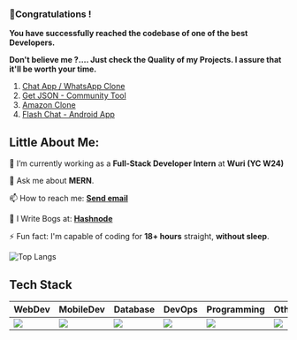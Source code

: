 ### 🎉Congratulations !

**You have successfully reached the codebase of one of the best Developers.**

**Don't believe me ?.... Just check the Quality of my Projects. I assure that it'll be worth your time.**

1. [Chat App / WhatsApp Clone](https://github.com/charan-mudiraj/Chat-App)
2. [Get JSON - Community Tool](https://github.com/charan-mudiraj/Get-JSON---Frontend)
3. [Amazon Clone](https://github.com/charan-mudiraj/Amazon-Clone)
4. [Flash Chat - Android App](https://github.com/charan-mudiraj/Flash-Chat)

## Little About Me:
<!---
🌱 I’m currently learning **NextJS**.
--->
<!---
🔭 I’m currently looking for **Internship Opportunities** on **Web Developement**.
--->
💼 I’m currently working as a **Full-Stack Developer Intern** at **Wuri (YC W24)**

💬 Ask me about **MERN**.

📫 How to reach me: **<a href="mailto:r.charan.m.gm@gmail.com">Send email</a>**

📝 I Write Bogs at: **<a href="https://hashnode.com/@CharanM">Hashnode</a>**

⚡ Fun fact: I'm capable of coding for **18+ hours** straight, **without sleep**.
  
![Top Langs](https://github-readme-stats.vercel.app/api/top-langs/?username=charan-mudiraj&layout=compact)
## Tech Stack
| WebDev | MobileDev | Database |  DevOps | Programming | Other |
| --- | --- | --- | --- | --- | --- |
|<img src="https://skillicons.dev/icons?i=bootstrap,css,express,html,js,jquery,materialui,nodejs,react,next,tailwind,ts&perline=5" />|<img src="https://skillicons.dev/icons?i=dart,flutter" />|<img src="https://skillicons.dev/icons?i=firebase,mongodb" />|<img src="https://skillicons.dev/icons?i=docker" />|<img src="https://skillicons.dev/icons?i=c,java" />|<img src="https://skillicons.dev/icons?i=ps" />|
<!--
**Charan-Mudiraj/Charan-Mudiraj** is a ✨ _special_ ✨ repository because its `README.md` (this file) appears on your GitHub profile.

Here are some ideas to get you started:

- 🔭 I’m currently working on ...
- 🌱 I’m currently learning ...
- 👯 I’m looking to collaborate on ...
- 🤔 I’m looking for help with ...
- 💬 Ask me about ...
- 📫 How to reach me: ...
- 😄 Pronouns: ...
- ⚡ Fun fact: ...
-->
